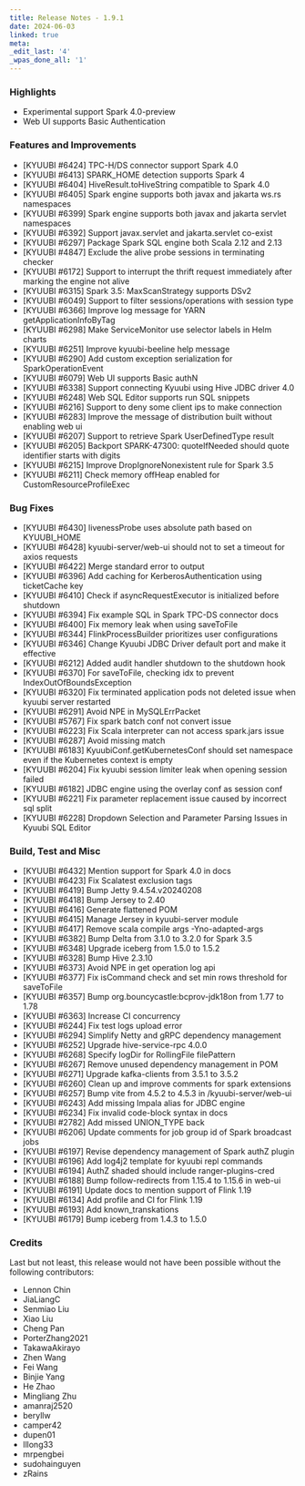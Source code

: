 ```yaml
---
title: Release Notes - 1.9.1
date: 2024-06-03
linked: true
meta:
_edit_last: '4'
_wpas_done_all: '1'
---
```

<!---
  Licensed under the Apache License, Version 2.0 (the "License");
  you may not use this file except in compliance with the License.
  You may obtain a copy of the License at

   http://www.apache.org/licenses/LICENSE-2.0

  Unless required by applicable law or agreed to in writing, software
  distributed under the License is distributed on an "AS IS" BASIS,
  WITHOUT WARRANTIES OR CONDITIONS OF ANY KIND, either express or implied.
  See the License for the specific language governing permissions and
  limitations under the License. See accompanying LICENSE file.
-->

### Highlights

- Experimental support Spark 4.0-preview
- Web UI supports Basic Authentication

### Features and Improvements

- [KYUUBI #6424] TPC-H/DS connector support Spark 4.0
- [KYUUBI #6413] SPARK_HOME detection supports Spark 4
- [KYUUBI #6404] HiveResult.toHiveString compatible to Spark 4.0
- [KYUUBI #6405] Spark engine supports both javax and jakarta ws.rs namespaces
- [KYUUBI #6399] Spark engine supports both javax and jakarta servlet namespaces
- [KYUUBI #6392] Support javax.servlet and jakarta.servlet co-exist
- [KYUUBI #6297] Package Spark SQL engine both Scala 2.12 and 2.13
- [KYUUBI #4847] Exclude the alive probe sessions in terminating checker
- [KYUUBI #6172] Support to interrupt the thrift request immediately after marking the engine not alive
- [KYUUBI #6315] Spark 3.5: MaxScanStrategy supports DSv2
- [KYUUBI #6049] Support to filter sessions/operations with session type
- [KYUUBI #6366] Improve log message for YARN getApplicationInfoByTag
- [KYUUBI #6298] Make ServiceMonitor use selector labels in Helm charts
- [KYUUBI #6251] Improve kyuubi-beeline help message
- [KYUUBI #6290] Add custom exception serialization for SparkOperationEvent
- [KYUUBI #6079] Web UI supports Basic authN
- [KYUUBI #6338] Support connecting Kyuubi using Hive JDBC driver 4.0
- [KYUUBI #6248] Web SQL Editor supports run SQL snippets
- [KYUUBI #6216] Support to deny some client ips to make connection
- [KYUUBI #6283] Improve the message of distribution built without enabling web ui
- [KYUUBI #6207] Support to retrieve Spark UserDefinedType result
- [KYUUBI #6205] Backport SPARK-47300: quoteIfNeeded should quote identifier starts with digits
- [KYUUBI #6215] Improve DropIgnoreNonexistent rule for Spark 3.5
- [KYUUBI #6211] Check memory offHeap enabled for CustomResourceProfileExec

### Bug Fixes

- [KYUUBI #6430] livenessProbe uses absolute path based on KYUUBI_HOME
- [KYUUBI #6428] kyuubi-server/web-ui should not to set a timeout for axios requests
- [KYUUBI #6422] Merge standard error to output
- [KYUUBI #6396] Add caching for KerberosAuthentication using ticketCache key
- [KYUUBI #6410] Check if asyncRequestExecutor is initialized before shutdown
- [KYUUBI #6394] Fix example SQL in Spark TPC-DS connector docs
- [KYUUBI #6400] Fix memory leak when using saveToFile
- [KYUUBI #6344] FlinkProcessBuilder prioritizes user configurations
- [KYUUBI #6346] Change Kyuubi JDBC Driver default port and make it effective
- [KYUUBI #6212] Added audit handler shutdown to the shutdown hook
- [KYUUBI #6370] For saveToFile, checking idx to prevent IndexOutOfBoundsException
- [KYUUBI #6320] Fix terminated application pods not deleted issue when kyuubi server restarted
- [KYUUBI #6291] Avoid NPE in MySQLErrPacket
- [KYUUBI #5767] Fix spark batch conf not convert issue
- [KYUUBI #6223] Fix Scala interpreter can not access spark.jars issue
- [KYUUBI #6287] Avoid missing match
- [KYUUBI #6183] KyuubiConf.getKubernetesConf should set namespace even if the Kubernetes context is empty
- [KYUUBI #6204] Fix kyuubi session limiter leak when opening session failed
- [KYUUBI #6182] JDBC engine using the overlay conf as session conf
- [KYUUBI #6221] Fix parameter replacement issue caused by incorrect sql split
- [KYUUBI #6228] Dropdown Selection and Parameter Parsing Issues in Kyuubi SQL Editor

### Build, Test and Misc

- [KYUUBI #6432] Mention support for Spark 4.0 in docs
- [KYUUBI #6423] Fix Scalatest exclusion tags
- [KYUUBI #6419] Bump Jetty 9.4.54.v20240208
- [KYUUBI #6418] Bump Jersey to 2.40
- [KYUUBI #6416] Generate flattened POM
- [KYUUBI #6415] Manage Jersey in kyuubi-server module
- [KYUUBI #6417] Remove scala compile args -Yno-adapted-args
- [KYUUBI #6382] Bump Delta from 3.1.0 to 3.2.0 for Spark 3.5
- [KYUUBI #6348] Upgrade iceberg from 1.5.0 to 1.5.2
- [KYUUBI #6328] Bump Hive 2.3.10
- [KYUUBI #6373] Avoid NPE in get operation log api
- [KYUUBI #6377] Fix isCommand check and set min rows threshold for saveToFile
- [KYUUBI #6357] Bump org.bouncycastle:bcprov-jdk18on from 1.77 to 1.78
- [KYUUBI #6363] Increase CI concurrency
- [KYUUBI #6244] Fix test logs upload error
- [KYUUBI #6294] Simplify Netty and gRPC dependency management
- [KYUUBI #6252] Upgrade hive-service-rpc 4.0.0
- [KYUUBI #6268] Specify logDir for RollingFile filePattern
- [KYUUBI #6267] Remove unused dependency management in POM
- [KYUUBI #6271] Upgrade kafka-clients from 3.5.1 to 3.5.2
- [KYUUBI #6260] Clean up and improve comments for spark extensions
- [KYUUBI #6257] Bump vite from 4.5.2 to 4.5.3 in /kyuubi-server/web-ui
- [KYUUBI #6243] Add missing Impala alias for JDBC engine
- [KYUUBI #6234] Fix invalid code-block syntax in docs
- [KYUUBI #2782] Add missed UNION_TYPE back
- [KYUUBI #6206] Update comments for job group id of Spark broadcast jobs
- [KYUUBI #6197] Revise dependency management of Spark authZ plugin
- [KYUUBI #6196] Add log4j2 template for kyuubi repl commands
- [KYUUBI #6194] AuthZ shaded should include ranger-plugins-cred
- [KYUUBI #6188] Bump follow-redirects from 1.15.4 to 1.15.6 in web-ui
- [KYUUBI #6191] Update docs to mention support of Flink 1.19
- [KYUUBI #6134] Add profile and CI for Flink 1.19
- [KYUUBI #6193] Add known_transkations
- [KYUUBI #6179] Bump iceberg from 1.4.3 to 1.5.0

### Credits

Last but not least, this release would not have been possible without the following contributors:

* Lennon Chin
* JiaLiangC
* Senmiao Liu
* Xiao Liu
* Cheng Pan
* PorterZhang2021
* TakawaAkirayo
* Zhen Wang
* Fei Wang
* Binjie Yang
* He Zhao
* Mingliang Zhu
* amanraj2520
* beryllw
* camper42
* dupen01
* lllong33
* mrpengbei
* sudohainguyen
* zRains

